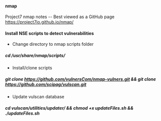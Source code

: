 #### nmap
 Project7 nmap notes -- Best viewed as a GitHub page  https://project7io.github.io/nmap/

#### Install NSE scripts to detect vulnerabilities

- Change directory to nmap scripts folder
##### cd /usr/share/nmap/scripts/

- Install/clone scripts
##### git clone https://github.com/vulnersCom/nmap-vulners.git && git clone https://github.com/scipag/vulscan.git 

- Update vulscan database
##### cd vulscan/utilities/updater/ && chmod +x updateFiles.sh && ./updateFiles.sh
##### 
